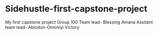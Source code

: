 # Sidehustle-first-capstone-project
My first capstone project 
Group 100
Team lead- Blessing Amana
Assitant team lead- Abiodun-Omoniyi Victory
